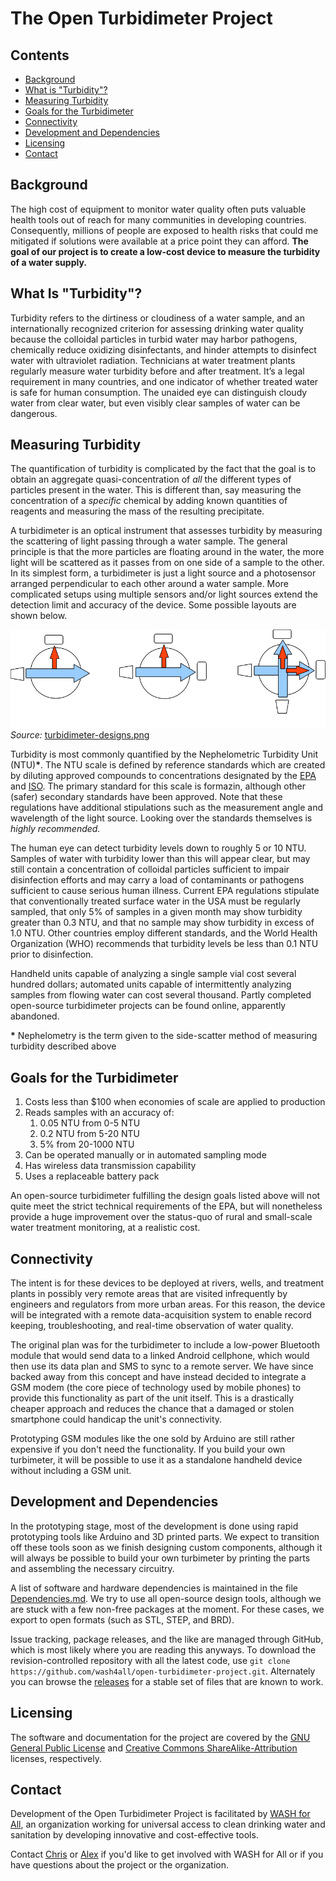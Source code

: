 # The Open Turbidimeter Project

## Contents
- [Background](#background)
- [What is "Turbidity"?](#what-is-turbidity)
- [Measuring Turbidity](#measuring-turbidity)
- [Goals for the Turbidimeter](#goals-for-the-turbidimeter)
- [Connectivity](#connectivity)
- [Development and Dependencies](#development-and-depencies)
- [Licensing](#licensing)
- [Contact](#contact)

## Background

The high cost of equipment to monitor water quality often puts valuable health tools out of reach for many communities in developing countries. Consequently, millions of people are exposed to health risks that could me mitigated if solutions were available at a price point they can afford. **The goal of our project is to create a low-cost device to measure the turbidity of a water supply.**

## What Is "Turbidity"?

Turbidity refers to the dirtiness or cloudiness of a water sample, and an internationally recognized criterion for assessing drinking water quality because the colloidal particles in turbid water may harbor pathogens, chemically reduce oxidizing disinfectants, and hinder attempts to disinfect water with ultraviolet radiation. Technicians at water treatment plants regularly measure water turbidity before and after treatment. It’s a legal requirement in many countries, and one indicator of whether treated water is safe for human consumption. The unaided eye can distinguish cloudy water from clear water, but even visibly clear samples of water can be dangerous.

## Measuring Turbidity

The quantification of turbidity is complicated by the fact that the goal is to obtain an aggregate quasi-concentration of *all* the different types of particles present in the water. This is different than, say measuring the concentration of a *specific* chemical by adding known quantities of reagents and measuring the mass of the resulting precipitate.

A turbidimeter is an optical instrument that assesses turbidity by measuring the scattering of light passing through a water sample. The general principle is that the more particles are floating around in the water, the more light will be scattered as it passes from on one side of a sample to the other. In its simplest form, a turbidimeter is just a light source and a photosensor arranged perpendicular to each other around a water sample. More complicated setups using multiple sensors and/or light sources extend the detection limit and accuracy of the device. Some possible layouts are shown below.

![turbidimeter-designs.png](turbidimeter-designs.png)
*Source:* [turbidimeter-designs.png](turbidimeter-designs.png)

Turbidity is most commonly quantified by the Nephelometric Turbidity Unit (NTU)**\***. The NTU scale is defined by reference standards which are created by diluting approved compounds to concentrations designated by the [EPA][EPA Method 180.1] and [ISO][ISO 7027]. The primary standard for this scale is formazin, although other (safer) secondary standards have been approved. Note that these regulations have additional stipulations such as the measurement angle and wavelength of the light source. Looking over the standards themselves is *highly recommended.*

The human eye can detect turbidity levels down to roughly 5 or 10 NTU. Samples of water with turbidity lower than this will appear clear, but may still contain a concentration of colloidal particles sufficient to impair disinfection efforts and may carry a load of contaminants or pathogens sufficient to cause serious human illness. Current EPA regulations stipulate that conventionally treated surface water in the USA must be regularly sampled, that only 5% of samples in a given month may show turbidity greater than 0.3 NTU, and that no sample may show turbidity in excess of 1.0 NTU. Other countries employ different standards, and the World Health Organization (WHO) recommends that turbidity levels be less than 0.1 NTU prior to disinfection.

Handheld units capable of analyzing a single sample vial cost several hundred dollars; automated units capable of intermittently analyzing samples from flowing water can cost several thousand. Partly completed open-source turbidimeter projects can be found online, apparently abandoned.

**\*** Nephelometry is the term given to the side-scatter method of measuring turbidity described above

[EPA Method 180.1]: (http://water.epa.gov/scitech/methods/cwa/bioindicators/upload/2007_07_10_methods_method_180_1.pdf)
[ISO 7027]: http://www.iso.org/iso/catalogue_detail.htm?csnumber=30123

## Goals for the Turbidimeter

1.  Costs less than $100 when economies of scale are applied to production
2.  Reads samples with an accuracy of:
    1.  0.05 NTU from 0-5 NTU
    2.  0.2 NTU from 5-20 NTU
    3.  5% from 20-1000 NTU
3.  Can be operated manually or in automated sampling mode
4.  Has wireless data transmission capability
5.  Uses a replaceable battery pack

An open-source turbidimeter fulfilling the design goals listed above will not quite meet the strict technical requirements of the EPA, but will nonetheless provide a huge improvement over the status-quo of rural and small-scale water treatment monitoring, at a realistic cost.

## Connectivity

The intent is for these devices to be deployed at rivers, wells, and treatment plants in possibly very remote areas that are visited infrequently by engineers and regulators from more urban areas. For this reason, the device will be integrated with a remote data-acquisition system to enable record keeping, troubleshooting, and real-time observation of water quality. 

The original plan was for the turbidimeter to include a low-power Bluetooth module that would send data to a linked Android cellphone, which would then use its data plan and SMS to sync to a remote server. We have since backed away from this concept and have instead decided to integrate a GSM modem (the core piece of technology used by mobile phones) to provide this functionality as part of the unit itself. This is a drastically cheaper approach and reduces the chance that a damaged or stolen smartphone could handicap the unit's connectivity. 

Prototyping GSM modules like the one sold by Arduino are still rather expensive if you don't need the functionality. If you build your own turbimeter, it will be possible to use it as a standalone handheld device without including a GSM unit.

## Development and Dependencies

In the prototyping stage, most of the development is done using rapid prototyping tools like Arduino and 3D printed parts. We expect to transition off these tools soon as we finish designing custom components, although it will always be possible to build your own turbimeter by printing the parts and assembling the necessary circuitry.

A list of software and hardware dependencies is maintained in the file [Dependencies.md](Dependencies.md). We try to use all open-source design tools, although we are stuck with a few non-free packages at the moment. For these cases, we export to open formats (such as STL, STEP, and BRD).

Issue tracking, package releases, and the like are managed through GitHub, which is most likely where you are reading this anyways. To download the revision-controlled repository with all the latest code, use ```git clone https://github.com/wash4all/open-turbidimeter-project.git```. Alternately you can browse the [releases][] for a stable set of files that are known to work.

[releases]: https://github.com/wash4all/open-turbidimeter-project/releases

## Licensing

The software and documentation for the project are covered by the [GNU General Public License][gpl] and [Creative Commons ShareAlike-Attribution][cc] licenses, respectively.

[gpl]: https://www.gnu.org/copyleft/gpl.html
[cc]: https://creativecommons.org/licenses/by-sa/4.0/

## Contact

Development of the Open Turbidimeter Project is facilitated by [WASH for All][], an organization working for universal access to clean drinking water and sanitation by developing innovative and cost-effective tools.

Contact [Chris][] or [Alex][] if you'd like to get involved with WASH for All or if you have questions about the project or the organization.

[WASH for All]: http://wash4all.org
[Chris]: mailto:iamchriskelley@gmail.com
[Alex]: mailto:amk283@cornell.edu
